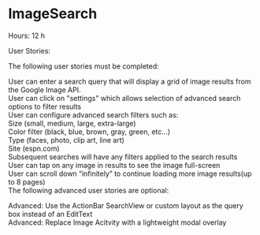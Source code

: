 ImageSearch
===========

Hours: 12 h

User Stories:

The following user stories must be completed:

User can enter a search query that will display a grid of image results from the Google Image API.  
User can click on "settings" which allows selection of advanced search options to filter results  
User can configure advanced search filters such as:  
Size (small, medium, large, extra-large)  
Color filter (black, blue, brown, gray, green, etc...)  
Type (faces, photo, clip art, line art)  
Site (espn.com)  
Subsequent searches will have any filters applied to the search results  
User can tap on any image in results to see the image full-screen  
User can scroll down “infinitely” to continue loading more image results(up to 8 pages)  
The following advanced user stories are optional:  


Advanced: Use the ActionBar SearchView or custom layout as the query box instead of an EditText  
Advanced: Replace Image Acitvity with a lightweight modal overlay  


